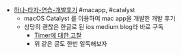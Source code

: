 - [하나-타자-연습-개발후기](https://medium.com/@jungkim/하나-타자-연습-개발후기-1e4391b323bf) #macapp, #catalyst 
	- macOS Catalyst 를 이용하여 mac app을 개발한 개발 후기  
	- 상당히 괜찮은 한글로 된 ios medium blog라 바로 구독 
		- [Timer에 대한 고찰](https://medium.com/@jungkim/timer에-대한-고찰-b10b07bdccc3)
		- 위 같은 글도 한번 일독해보자 
